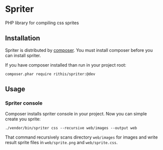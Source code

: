 # Spriter

PHP library for compiling css sprites

## Installation

Spriter is distributed by [composer](http://getcomposer.org).
You must install composer before you can install spriter.

If you have composer installed than run in your project root:

```
composer.phar require rithis/spriter:@dev
```

## Usage

### Spriter console

Composer installs spriter console in your project.
Now you can simple create you sprite: 

```
./vendor/bin/spriter css --recursive web/images --output web
```

That command recursively scans directory `web/images` for images
and write result sprite files in `web/sprite.png` and `web/sprite.css`.
